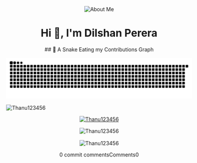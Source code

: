 <div align="center">
  <picture>
    <img src="https://github.com/7oSkaaa/7oSkaaa/blob/main/Images/about_me.gif?raw=true" width="200px" alt="About Me">
  </picture>
</div>

<h1 align="center">Hi 👋, I'm Dilshan Perera</h1>
<div align="center">
  ## 🐍 A Snake Eating my Contributions Graph
	
<p align = "center">
	<img src = "https://github.com/7oSkaaa/7oSkaaa/blob/output/github-contribution-grid-snake.svg?" alt = "Snake Game"/>
</p>
<p align="left"> <img src="https://komarev.com/ghpvc/?username=Thanu123456&label=Profile%20views&color=0e75b6&style=flat" alt="Thanu123456" /> </p>

<p align="center"> <a href="https://github.com/ryo-ma/github-profile-trophy"><img src="https://github-profile-trophy.vercel.app/?username=Thanu123456" alt="Thanu123456" /></a> </p>

<p><img align="center" src="https://github-readme-stats.vercel.app/api/top-langs?username=Thanu123456&show_icons=true&locale=en&layout=compact" alt="Thanu123456" /></p><p><img align="center" src="https://github-readme-streak-stats.herokuapp.com/?user=Thanu123456&" alt="Thanu123456" /></p>
0 commit commentsComments0
</div>
<!--
**Thanu123456/Thanu123456** is a ✨ _special_ ✨ repository because its `README.md` (this file) appears on your GitHub profile.

Here are some ideas to get you started:

- 🔭 I’m currently working on ...
- 🌱 I’m currently learning ...
- 👯 I’m looking to collaborate on ...
- 🤔 I’m looking for help with ...
- 💬 Ask me about ...
- 📫 How to reach me: ...
- 😄 Pronouns: ...
- ⚡ Fun fact: ...
-->
